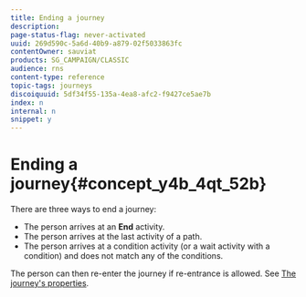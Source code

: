 ```yaml
---
title: Ending a journey
description: 
page-status-flag: never-activated
uuid: 269d590c-5a6d-40b9-a879-02f5033863fc
contentOwner: sauviat
products: SG_CAMPAIGN/CLASSIC
audience: rns
content-type: reference
topic-tags: journeys
discoiquuid: 5df34f55-135a-4ea8-afc2-f9427ce5ae7b
index: n
internal: n
snippet: y
---
```


# Ending a journey{#concept_y4b_4qt_52b}

There are three ways to end a journey:

* The person arrives at an **End** activity.
* The person arrives at the last activity of a path.
* The person arrives at a condition activity (or a wait activity with a condition) and does not match any of the conditions.

The person can then re-enter the journey if re-entrance is allowed. See [The journey's properties](../building-journeys/journeyproperty.md#concept_prq_wqt_52b).
